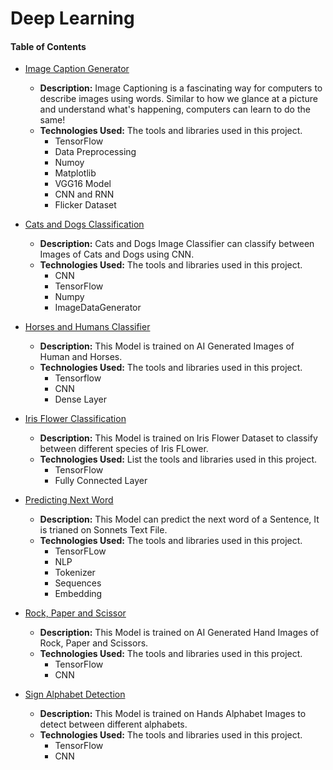 # Deep Learning
#### Table of Contents

- [Image Caption Generator](https://github.com/shaikh-7abish/Image-Caption-Generator)
  - **Description:** Image Captioning is a fascinating way for computers to describe images using words. Similar to how we glance at a picture and understand what's happening, computers can learn to do the same!
  - **Technologies Used:** The tools and libraries used in this project.
      - TensorFlow
      - Data Preprocessing
      - Numoy
      - Matplotlib
      - VGG16 Model
      - CNN and RNN
      - Flicker Dataset

- [Cats and Dogs Classification](https://github.com/shaikh-7abish/Machine-Learning-Projects/tree/main/Deep%20Learning/Cats%20and%20Dogs%20Classifier)
  - **Description:** Cats and Dogs Image Classifier can classify between Images of Cats and Dogs using CNN.
  - **Technologies Used:** The tools and libraries used in this project.
      - CNN
      - TensorFlow
      - Numpy
      - ImageDataGenerator

- [Horses and Humans Classifier](https://github.com/shaikh-7abish/Machine-Learning-Projects/tree/main/Deep%20Learning/Horses%20and%20Humans%20Classification)
  - **Description:** This Model is trained on AI Generated Images of Human and Horses.
  - **Technologies Used:** The tools and libraries used in this project.
      - Tensorflow
      - CNN
      - Dense Layer
    
- [Iris Flower Classification](https://github.com/shaikh-7abish/Machine-Learning-Projects/tree/main/Deep%20Learning/Iris%20Flower%20Classification)
  - **Description:** This Model is trained on Iris Flower Dataset to classify between different species of Iris FLower.
  - **Technologies Used:** List the tools and libraries used in this project.
      - TensorFlow
      - Fully Connected Layer
        
- [Predicting Next Word](https://github.com/shaikh-7abish/Machine-Learning-Projects/tree/main/Deep%20Learning/Predicting%20Next%20Word)
  - **Description:** This Model can predict the next word of a Sentence, It is trianed on Sonnets Text File. 
  - **Technologies Used:** The tools and libraries used in this project.
    - TensorFLow
    - NLP
    - Tokenizer
    - Sequences
    - Embedding

- [Rock, Paper and Scissor](https://github.com/shaikh-7abish/Machine-Learning-Projects/tree/main/Deep%20Learning/Rock_Paper_Scissor)
  - **Description:** This Model is trained on AI Generated Hand Images of Rock, Paper and Scissors.
  - **Technologies Used:** The tools and libraries used in this project.
    - TensorFlow
    - CNN

- [Sign Alphabet Detection](https://github.com/shaikh-7abish/Machine-Learning-Projects/tree/main/Deep%20Learning/Sign%20Alphabet%20detection)
  - **Description:** This Model is trained on Hands Alphabet Images to detect between different alphabets.
  - **Technologies Used:** The tools and libraries used in this project.
      - TensorFlow
      - CNN

